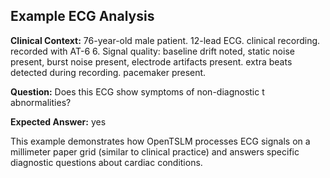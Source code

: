 ## Example ECG Analysis

**Clinical Context:** 76-year-old male patient. 12-lead ECG. clinical recording. recorded with AT-6 6. Signal quality: baseline drift noted, static noise present, burst noise present, electrode artifacts present. extra beats detected during recording. pacemaker present.

**Question:** Does this ECG show symptoms of non-diagnostic t abnormalities?

**Expected Answer:** yes

This example demonstrates how OpenTSLM processes ECG signals on a millimeter paper grid (similar to clinical practice) and answers specific diagnostic questions about cardiac conditions.
